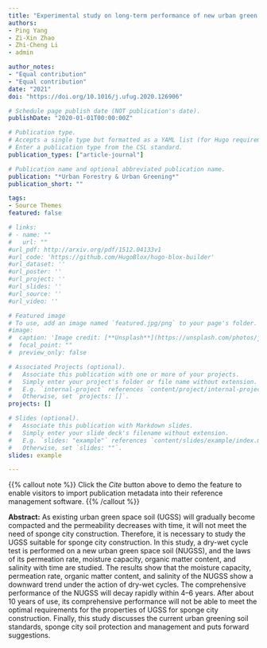 ```yaml
---
title: "Experimental study on long-term performance of new urban green space soil for sponge city construction"
authors:
- Ping Yang
- Zi-Xin Zhao
- Zhi-Cheng Li
- admin

author_notes:
- "Equal contribution"
- "Equal contribution"
date: "2021"
doi: "https://doi.org/10.1016/j.ufug.2020.126906"

# Schedule page publish date (NOT publication's date).
publishDate: "2020-01-01T00:00:00Z"

# Publication type.
# Accepts a single type but formatted as a YAML list (for Hugo requirements).
# Enter a publication type from the CSL standard.
publication_types: ["article-journal"]

# Publication name and optional abbreviated publication name.
publication: "*Urban Forestry & Urban Greening*"
publication_short: ""

tags:
- Source Themes
featured: false

# links:
# - name: ""
#   url: ""
#url_pdf: http://arxiv.org/pdf/1512.04133v1
#url_code: 'https://github.com/HugoBlox/hugo-blox-builder'
#url_dataset: ''
#url_poster: ''
#url_project: ''
#url_slides: ''
#url_source: ''
#url_video: ''

# Featured image
# To use, add an image named `featured.jpg/png` to your page's folder. 
#image:
#  caption: 'Image credit: [**Unsplash**](https://unsplash.com/photos/jdD8gXaTZsc)'
#  focal_point: ""
#  preview_only: false

# Associated Projects (optional).
#   Associate this publication with one or more of your projects.
#   Simply enter your project's folder or file name without extension.
#   E.g. `internal-project` references `content/project/internal-project/index.md`.
#   Otherwise, set `projects: []`.
projects: []

# Slides (optional).
#   Associate this publication with Markdown slides.
#   Simply enter your slide deck's filename without extension.
#   E.g. `slides: "example"` references `content/slides/example/index.md`.
#   Otherwise, set `slides: ""`.
slides: example

---
```





{{% callout note %}}
Click the *Cite* button above to demo the feature to enable visitors to import publication metadata into their reference management software.
{{% /callout %}}


**Abstract:** As existing urban green space soil (UGSS) will gradually become compacted and the permeability decreases with time, it will not meet the need of sponge city construction. Therefore, it is necessary to study the UGSS suitable for sponge city construction. In this study, a dry-wet cycle test is performed on a new urban green space soil (NUGSS), and the laws of its permeation rate, moisture capacity, organic matter content, and salinity with time are studied. The results show that the moisture capacity, permeation rate, organic matter content, and salinity of the NUGSS show a downward trend under the action of dry-wet cycles. The comprehensive performance of the NUGSS will decay rapidly within 4–6 years. After about 10 years of use, its comprehensive performance will not be able to meet the optimal requirements for the properties of UGSS for sponge city construction. Finally, this study discusses the current urban greening soil standards, sponge city soil protection and management and puts forward suggestions.
